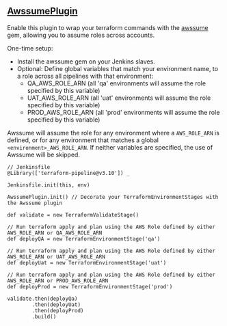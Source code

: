 ## [AwssumePlugin](../src/AwssumePlugin.groovy)

Enable this plugin to wrap your terraform commands with the [awssume](https://github.com/manheim/awssume) gem, allowing you to assume roles across accounts.

One-time setup:
* Install the awssume gem on your Jenkins slaves.
* Optional: Define global variables that match your environment name, to a role across all pipelines with that environment:
  * QA_AWS_ROLE_ARN (all 'qa' environments will assume the role specified by this variable)
  * UAT_AWS_ROLE_ARN (all 'uat' environments will assume the role specified by this variable)
  * PROD_AWS_ROLE_ARN (all 'prod' environments will assume the role specified by this variable)

Awssume will assume the role for any environment where a `AWS_ROLE_ARN` is defined, or for any environment that matches a global `<environment>_AWS_ROLE_ARN`.  If neither variables are specified, the use of Awssume will be skipped.

```
// Jenkinsfile
@Library(['terraform-pipeline@v3.10']) _

Jenkinsfile.init(this, env)

AwssumePlugin.init() // Decorate your TerraformEnvironmentStages with the Awssume plugin

def validate = new TerraformValidateStage()

// Run terraform apply and plan using the AWS Role defined by either AWS_ROLE_ARN or QA_AWS_ROLE_ARN
def deployQA = new TerraformEnvironmentStage('qa')

// Run terraform apply and plan using the AWS Role defined by either AWS_ROLE_ARN or UAT_AWS_ROLE_ARN
def deployUat = new TerraformEnvironmentStage('uat')

// Run terraform apply and plan using the AWS Role defined by either AWS_ROLE_ARN or PROD_AWS_ROLE_ARN
def deployProd = new TerraformEnvironmentStage('prod')

validate.then(deployQa)
        .then(deployUat)
        .then(deployProd)
        .build()
```
